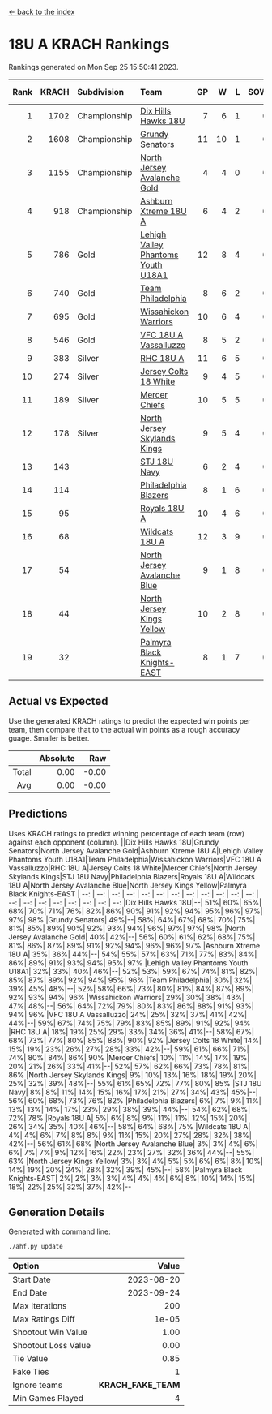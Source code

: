 [<- back to the index](readme.md)
# 18U A KRACH Rankings
Rankings generated on Mon Sep 25 15:50:41 2023.

Rank|KRACH|Subdivision|Team|GP|W|L|SOW|SOL|T|SoS|Exp Wins|Win Diff
---:|---:|:---|:---|---:|---:|---:|---:|---:|---:|---:|---:|---:
1|1702|Championship|[Dix Hills Hawks 18U](https://gamesheetstats.com/seasons/3659/teams/140731/schedule)|7|6|1|0|0|0|516|6.8|-0.0
2|1608|Championship|[Grundy Senators](https://gamesheetstats.com/seasons/3659/teams/140732/schedule)|11|10|1|0|0|0|308|10.8|-0.0
3|1155|Championship|[North Jersey Avalanche Gold](https://gamesheetstats.com/seasons/3659/teams/140737/schedule)|4|4|0|0|0|0|197|4.9|0.0
4|918|Championship|[Ashburn Xtreme 18U A](https://gamesheetstats.com/seasons/3659/teams/140730/schedule)|6|4|2|0|0|0|688|4.8|-0.0
5|786|Gold|[Lehigh Valley Phantoms Youth U18A1](https://gamesheetstats.com/seasons/3659/teams/140734/schedule)|12|8|4|0|0|0|593|8.8|-0.0
6|740|Gold|[Team Philadelphia](https://gamesheetstats.com/seasons/3659/teams/140745/schedule)|8|6|2|0|0|0|532|6.8|-0.0
7|695|Gold|[Wissahickon Warriors](https://gamesheetstats.com/seasons/3659/teams/140748/schedule)|10|6|4|0|0|0|689|6.8|-0.0
8|546|Gold|[VFC 18U A Vassalluzzo](https://gamesheetstats.com/seasons/3659/teams/140746/schedule)|8|5|2|0|0|1|407|6.7|0.0
9|383|Silver|[RHC 18U A](https://gamesheetstats.com/seasons/3659/teams/140742/schedule)|11|6|5|0|0|0|572|6.8|-0.0
10|274|Silver|[Jersey Colts 18 White](https://gamesheetstats.com/seasons/3659/teams/140733/schedule)|9|4|5|0|0|0|641|4.9|0.0
11|189|Silver|[Mercer Chiefs](https://gamesheetstats.com/seasons/3659/teams/140735/schedule)|10|5|5|0|0|0|335|5.9|0.0
12|178|Silver|[North Jersey Skylands Kings](https://gamesheetstats.com/seasons/3659/teams/140739/schedule)|9|5|4|0|0|0|243|5.9|0.0
13|143||[STJ 18U Navy](https://gamesheetstats.com/seasons/3659/teams/140744/schedule)|6|2|4|0|0|0|524|2.9|0.0
14|114||[Philadelphia Blazers](https://gamesheetstats.com/seasons/3659/teams/140741/schedule)|8|1|6|0|0|1|554|2.7|0.0
15|95||[Royals 18U A](https://gamesheetstats.com/seasons/3659/teams/140743/schedule)|10|4|6|0|0|0|354|4.9|0.0
16|68||[Wildcats 18U A](https://gamesheetstats.com/seasons/3659/teams/140747/schedule)|12|3|9|0|0|0|510|3.9|0.0
17|54||[North Jersey Avalanche Blue](https://gamesheetstats.com/seasons/3659/teams/140736/schedule)|9|1|8|0|0|0|603|1.9|0.0
18|44||[North Jersey Kings Yellow](https://gamesheetstats.com/seasons/3659/teams/140738/schedule)|10|2|8|0|0|0|219|2.9|0.0
19|32||[Palmyra Black Knights-EAST](https://gamesheetstats.com/seasons/3659/teams/140740/schedule)|8|1|7|0|0|0|243|1.9|0.0

## Actual vs Expected
Use the generated KRACH ratings to predict the expected win points per team, then compare that to the actual win points as a rough accuracy guage. Smaller is better.

||Absolute|Raw
|---:|---:|---:
|Total|0.00|-0.00
|Avg|0.00|-0.00

## Predictions
Uses KRACH ratings to predict winning percentage of each team (row) against each opponent (column).
||Dix Hills Hawks 18U|Grundy Senators|North Jersey Avalanche Gold|Ashburn Xtreme 18U A|Lehigh Valley Phantoms Youth U18A1|Team Philadelphia|Wissahickon Warriors|VFC 18U A Vassalluzzo|RHC 18U A|Jersey Colts 18 White|Mercer Chiefs|North Jersey Skylands Kings|STJ 18U Navy|Philadelphia Blazers|Royals 18U A|Wildcats 18U A|North Jersey Avalanche Blue|North Jersey Kings Yellow|Palmyra Black Knights-EAST
| --: | --: | --: | --: | --: | --: | --: | --: | --: | --: | --: | --: | --: | --: | --: | --: | --: | --: | --: | --: 
|Dix Hills Hawks 18U|--| 51%| 60%| 65%| 68%| 70%| 71%| 76%| 82%| 86%| 90%| 91%| 92%| 94%| 95%| 96%| 97%| 97%| 98%
|Grundy Senators| 49%|--| 58%| 64%| 67%| 68%| 70%| 75%| 81%| 85%| 89%| 90%| 92%| 93%| 94%| 96%| 97%| 97%| 98%
|North Jersey Avalanche Gold| 40%| 42%|--| 56%| 60%| 61%| 62%| 68%| 75%| 81%| 86%| 87%| 89%| 91%| 92%| 94%| 96%| 96%| 97%
|Ashburn Xtreme 18U A| 35%| 36%| 44%|--| 54%| 55%| 57%| 63%| 71%| 77%| 83%| 84%| 86%| 89%| 91%| 93%| 94%| 95%| 97%
|Lehigh Valley Phantoms Youth U18A1| 32%| 33%| 40%| 46%|--| 52%| 53%| 59%| 67%| 74%| 81%| 82%| 85%| 87%| 89%| 92%| 94%| 95%| 96%
|Team Philadelphia| 30%| 32%| 39%| 45%| 48%|--| 52%| 58%| 66%| 73%| 80%| 81%| 84%| 87%| 89%| 92%| 93%| 94%| 96%
|Wissahickon Warriors| 29%| 30%| 38%| 43%| 47%| 48%|--| 56%| 64%| 72%| 79%| 80%| 83%| 86%| 88%| 91%| 93%| 94%| 96%
|VFC 18U A Vassalluzzo| 24%| 25%| 32%| 37%| 41%| 42%| 44%|--| 59%| 67%| 74%| 75%| 79%| 83%| 85%| 89%| 91%| 92%| 94%
|RHC 18U A| 18%| 19%| 25%| 29%| 33%| 34%| 36%| 41%|--| 58%| 67%| 68%| 73%| 77%| 80%| 85%| 88%| 90%| 92%
|Jersey Colts 18 White| 14%| 15%| 19%| 23%| 26%| 27%| 28%| 33%| 42%|--| 59%| 61%| 66%| 71%| 74%| 80%| 84%| 86%| 90%
|Mercer Chiefs| 10%| 11%| 14%| 17%| 19%| 20%| 21%| 26%| 33%| 41%|--| 52%| 57%| 62%| 66%| 73%| 78%| 81%| 86%
|North Jersey Skylands Kings|  9%| 10%| 13%| 16%| 18%| 19%| 20%| 25%| 32%| 39%| 48%|--| 55%| 61%| 65%| 72%| 77%| 80%| 85%
|STJ 18U Navy|  8%|  8%| 11%| 14%| 15%| 16%| 17%| 21%| 27%| 34%| 43%| 45%|--| 56%| 60%| 68%| 73%| 76%| 82%
|Philadelphia Blazers|  6%|  7%|  9%| 11%| 13%| 13%| 14%| 17%| 23%| 29%| 38%| 39%| 44%|--| 54%| 62%| 68%| 72%| 78%
|Royals 18U A|  5%|  6%|  8%|  9%| 11%| 11%| 12%| 15%| 20%| 26%| 34%| 35%| 40%| 46%|--| 58%| 64%| 68%| 75%
|Wildcats 18U A|  4%|  4%|  6%|  7%|  8%|  8%|  9%| 11%| 15%| 20%| 27%| 28%| 32%| 38%| 42%|--| 56%| 61%| 68%
|North Jersey Avalanche Blue|  3%|  3%|  4%|  6%|  6%|  7%|  7%|  9%| 12%| 16%| 22%| 23%| 27%| 32%| 36%| 44%|--| 55%| 63%
|North Jersey Kings Yellow|  3%|  3%|  4%|  5%|  5%|  6%|  6%|  8%| 10%| 14%| 19%| 20%| 24%| 28%| 32%| 39%| 45%|--| 58%
|Palmyra Black Knights-EAST|  2%|  2%|  3%|  3%|  4%|  4%|  4%|  6%|  8%| 10%| 14%| 15%| 18%| 22%| 25%| 32%| 37%| 42%|--

## Generation Details

Generated with command line:
```
./ahf.py update
```

| Option | Value |
| :----- | ----: |
| Start Date | 2023-08-20 |
| End Date | 2023-09-24 |
| Max Iterations | 200 |
| Max Ratings Diff | 1e-05 |
| Shootout Win Value | 1.00 |
| Shootout Loss Value | 0.00 |
| Tie Value | 0.85 |
| Fake Ties | 1 |
| Ignore teams | __KRACH_FAKE_TEAM__ |
| Min Games Played | 4 |

